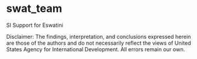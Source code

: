 # swat_team
SI Support for Eswatini

Disclaimer: The findings, interpretation, and conclusions expressed herein are those of the authors and do not necessarily reflect the views of United States Agency for International Development. All errors remain our own.
